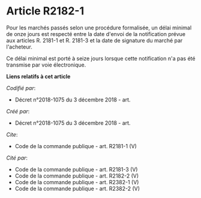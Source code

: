 # Article R2182-1

Pour les marchés passés selon une procédure formalisée, un délai minimal de onze jours est respecté entre la date d'envoi de
la notification prévue aux articles R. 2181-1 et R. 2181-3 et la date de signature du marché par l'acheteur. 

Ce délai minimal est porté à seize jours lorsque cette notification n'a pas été transmise par voie électronique.

**Liens relatifs à cet article**

_Codifié par_:

  - Décret n°2018-1075 du 3 décembre 2018 - art.

_Créé par_:

  - Décret n°2018-1075 du 3 décembre 2018 - art.

_Cite_:

  - Code de la commande publique - art. R2181-1 (V)

_Cité par_:

  - Code de la commande publique - art. R2181-3 (V)
  - Code de la commande publique - art. R2182-2 (V)
  - Code de la commande publique - art. R2382-1 (V)
  - Code de la commande publique - art. R2382-2 (V)
